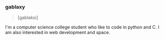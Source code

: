 ### gablaxy

> [ɡablaksi]

I'm a computer science college student who like to code in python and C. I am also interested in web development and space.
